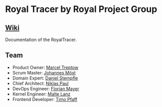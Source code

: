 # Royal Tracer by Royal Project Group

## [Wiki](/docs/)
Documentation of the RoyalTracer.

## Team
- Product Owner: [Marcel Treptow](https://github.com/marceltreptow)
- Scrum Master: [Johannes Möst](https://github.com/mj0stjo)
- Domain Expert: [Daniel Stempfle](https://github.com/kastanileel)
- Chief Architect: [Niklas Paul](https://github.com/KneeClass03)
- DevOps Engineer: [Florian Mayer](https://github.com/superflo22)
- Kernel Engineer: [Malte Lanz](https://github.com/ML200)
- Frontend Developer: [Timo Pfaff](https://github.com/t1mo1s)

